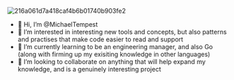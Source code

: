 ![216a061d7a418caf4b6b01740b903fe2](https://user-images.githubusercontent.com/37548580/133937514-58e7f4a4-d729-4c6d-b9e2-cfb55b4561ac.gif)

- 👋  Hi, I’m @MichaelTempest
- 👀  I’m interested in interesting new tools and concepts, but also patterns and practises that make code easier to read and support 
- 🌱  I’m currently learning to be an engineering manager, and also Go (along with firming up my exisiting knowledge in other languages)
- 💞️  I’m looking to collaborate on anything that will help expand my knowledge, and is a genuinely interesting project

